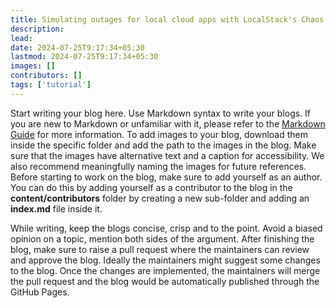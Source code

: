 ```yaml
---
title: Simulating outages for local cloud apps with LocalStack's Chaos API
description:  
lead:  
date: 2024-07-25T9:17:34+05:30
lastmod: 2024-07-25T9:17:34+05:30
images: []
contributors: []
tags: ['tutorial']
---
```


Start writing your blog here. Use Markdown syntax to write your blogs. If you are new to Markdown or unfamiliar with it, please refer to the [Markdown Guide](https://docs.github.com/en/get-started/writing-on-github/getting-started-with-writing-and-formatting-on-github/basic-writing-and-formatting-syntax) for more information. 
To add images to your blog, download them inside the specific folder and add the path to the images in the blog. Make sure that the images have alternative text and a caption for accessibility. We also recommend meaningfully naming the images for future references.
Before starting to work on the blog, make sure to add yourself as an author. You can do this by adding yourself as a contributor to the blog in the **content/contributors** folder by creating a new sub-folder and adding an **index.md** file inside it.

While writing, keep the blogs concise, crisp and to the point. Avoid a biased opinion on a topic, mention both sides of the argument. After finishing the blog, make sure to raise a pull request where the maintainers can review and approve the blog. Ideally the maintainers might suggest some changes to the blog.
Once the changes are implemented, the maintainers will merge the pull request and the blog would be automatically published through the GitHub Pages.